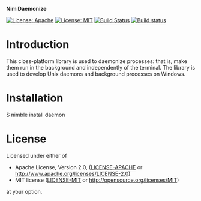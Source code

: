 **Nim Daemonize**

[![License: Apache](https://img.shields.io/badge/License-Apache%202.0-blue.svg)](https://opensource.org/licenses/Apache-2.0)
[![License: MIT](https://img.shields.io/badge/License-MIT-yellow.svg)](https://opensource.org/licenses/MIT)
[![Build Status](https://travis-ci.org/status-im/nim-daemon.svg?branch=master)](https://travis-ci.org/status-im/nim-daemon)
[![Build status](https://ci.appveyor.com/api/projects/status/br822ee1primx366/branch/master?svg=true)](https://ci.appveyor.com/project/cheatfate/nim-daemon/branch/master)

# Introduction

This closs-platform library is used to daemonize processes: that is, make them run in the background and independently of the terminal. The library is used to develop Unix daemons and background processes on Windows.


# Installation

$ nimble install daemon


# License

Licensed under either of

 * Apache License, Version 2.0, ([LICENSE-APACHE](LICENSE-APACHE) or http://www.apache.org/licenses/LICENSE-2.0)
 * MIT license ([LICENSE-MIT](LICENSE-MIT) or http://opensource.org/licenses/MIT)

at your option.
